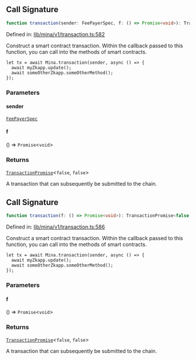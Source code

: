 ## Call Signature

```ts
function transaction(sender: FeePayerSpec, f: () => Promise<void>): TransactionPromise<false, false>
```

Defined in: [lib/mina/v1/transaction.ts:582](https://github.com/o1-labs/o1js/blob/89b7d1522af805d6d4c45a96d7a9cbc29a457aec/src/lib/mina/v1/transaction.ts#L582)

Construct a smart contract transaction. Within the callback passed to this function,
you can call into the methods of smart contracts.

```
let tx = await Mina.transaction(sender, async () => {
  await myZkapp.update();
  await someOtherZkapp.someOtherMethod();
});
```

### Parameters

#### sender

[`FeePayerSpec`](../type-aliases/FeePayerSpec.md)

#### f

() => `Promise`\<`void`\>

### Returns

[`TransactionPromise`](../../../type-aliases/TransactionPromise.md)\<`false`, `false`\>

A transaction that can subsequently be submitted to the chain.

## Call Signature

```ts
function transaction(f: () => Promise<void>): TransactionPromise<false, false>
```

Defined in: [lib/mina/v1/transaction.ts:586](https://github.com/o1-labs/o1js/blob/89b7d1522af805d6d4c45a96d7a9cbc29a457aec/src/lib/mina/v1/transaction.ts#L586)

Construct a smart contract transaction. Within the callback passed to this function,
you can call into the methods of smart contracts.

```
let tx = await Mina.transaction(sender, async () => {
  await myZkapp.update();
  await someOtherZkapp.someOtherMethod();
});
```

### Parameters

#### f

() => `Promise`\<`void`\>

### Returns

[`TransactionPromise`](../../../type-aliases/TransactionPromise.md)\<`false`, `false`\>

A transaction that can subsequently be submitted to the chain.
